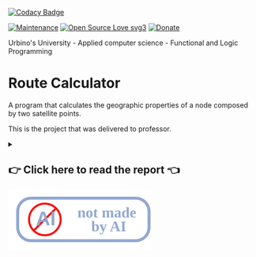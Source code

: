 [![Codacy Badge](https://app.codacy.com/project/badge/Grade/15e0f4d35ee742bf933b5bb6222ed93f)](https://app.codacy.com/gh/R0mb0/Route-calculator/dashboard?utm_source=gh&utm_medium=referral&utm_content=&utm_campaign=Badge_grade)

[![Maintenance](https://img.shields.io/badge/Maintained%3F-yes-green.svg)](https://github.com/R0mb0/Route-calculator)
[![Open Source Love svg3](https://badges.frapsoft.com/os/v3/open-source.svg?v=103)](https://github.com/R0mb0/Route-calculator)
[![Donate](https://img.shields.io/badge/PayPal-Donate%20to%20Author-blue.svg)](http://paypal.me/R0mb0)

Urbino's University - Applied computer science - Functional and Logic Programming 

# Route Calculator

A program that calculates the geographic properties of a node composed by two satellite points.

This is the project that was delivered to professor.

<details>
  <summary>

  ## 👉 Click here to read the report 👈
    
  </summary>

  ![1.png](https://github.com/R0mb0/Route-calculator/blob/main/ReadmeImgs/1.png)
  ![2.png](https://github.com/R0mb0/Route-calculator/blob/main/ReadmeImgs/2.png)
  ![3.png](https://github.com/R0mb0/Route-calculator/blob/main/ReadmeImgs/3.png)
  ![4.png](https://github.com/R0mb0/Route-calculator/blob/main/ReadmeImgs/4.png)
  ![5.png](https://github.com/R0mb0/Route-calculator/blob/main/ReadmeImgs/5.png)
  ![6.png](https://github.com/R0mb0/Route-calculator/blob/main/ReadmeImgs/6.png)
  ![7.png](https://github.com/R0mb0/Route-calculator/blob/main/ReadmeImgs/7.png)
  ![8.png](https://github.com/R0mb0/Route-calculator/blob/main/ReadmeImgs/8.png)
  ![9.png](https://github.com/R0mb0/Route-calculator/blob/main/ReadmeImgs/9.png)
  ![10.png](https://github.com/R0mb0/Route-calculator/blob/main/ReadmeImgs/10.png)
  ![11.png](https://github.com/R0mb0/Route-calculator/blob/main/ReadmeImgs/11.png)
  ![12.png](https://github.com/R0mb0/Route-calculator/blob/main/ReadmeImgs/12.png)
  ![13.png](https://github.com/R0mb0/Route-calculator/blob/main/ReadmeImgs/13.png)
  ![14.png](https://github.com/R0mb0/Route-calculator/blob/main/ReadmeImgs/14.png)
  ![15.png](https://github.com/R0mb0/Route-calculator/blob/main/ReadmeImgs/15.png)
  ![16.png](https://github.com/R0mb0/Route-calculator/blob/main/ReadmeImgs/16.png)
  ![17.png](https://github.com/R0mb0/Route-calculator/blob/main/ReadmeImgs/17.png)
  ![18.png](https://github.com/R0mb0/Route-calculator/blob/main/ReadmeImgs/18.png)
  ![19.png](https://github.com/R0mb0/Route-calculator/blob/main/ReadmeImgs/19.png)
  ![20.png](https://github.com/R0mb0/Route-calculator/blob/main/ReadmeImgs/20.png)
  ![21.png](https://github.com/R0mb0/Route-calculator/blob/main/ReadmeImgs/21.png)
  ![22.png](https://github.com/R0mb0/Route-calculator/blob/main/ReadmeImgs/22.png)
  ![23.png](https://github.com/R0mb0/Route-calculator/blob/main/ReadmeImgs/23.png)
  ![24.png](https://github.com/R0mb0/Route-calculator/blob/main/ReadmeImgs/24.png)
  ![25.png](https://github.com/R0mb0/Route-calculator/blob/main/ReadmeImgs/25.png)
  ![26.png](https://github.com/R0mb0/Route-calculator/blob/main/ReadmeImgs/26.png)
  ![27.png](https://github.com/R0mb0/Route-calculator/blob/main/ReadmeImgs/27.png)
  ![28.png](https://github.com/R0mb0/Route-calculator/blob/main/ReadmeImgs/28.png)
  ![29.png](https://github.com/R0mb0/Route-calculator/blob/main/ReadmeImgs/29.png)
  ![30.png](https://github.com/R0mb0/Route-calculator/blob/main/ReadmeImgs/30.png)
  ![31.png](https://github.com/R0mb0/Route-calculator/blob/main/ReadmeImgs/31.png)
  ![32.png](https://github.com/R0mb0/Route-calculator/blob/main/ReadmeImgs/32.png)
  
</details>

  <picture>
    <source media="(prefers-color-scheme: dark)"srcset="https://github.com/R0mb0/Not_made_by_AI/blob/main/Badge/SVG/NotMadeByAIDark.svg">
    <source media="(prefers-color-scheme: light)"srcset="https://github.com/R0mb0/Not_made_by_AI/blob/main/Badge/SVG/NotMadeByAILight.svg">
    <img alt="Not made by AI" src="https://github.com/R0mb0/Not_made_by_AI/blob/main/Badge/SVG/NotMadeByAIDefault.svg">
  </picture>
